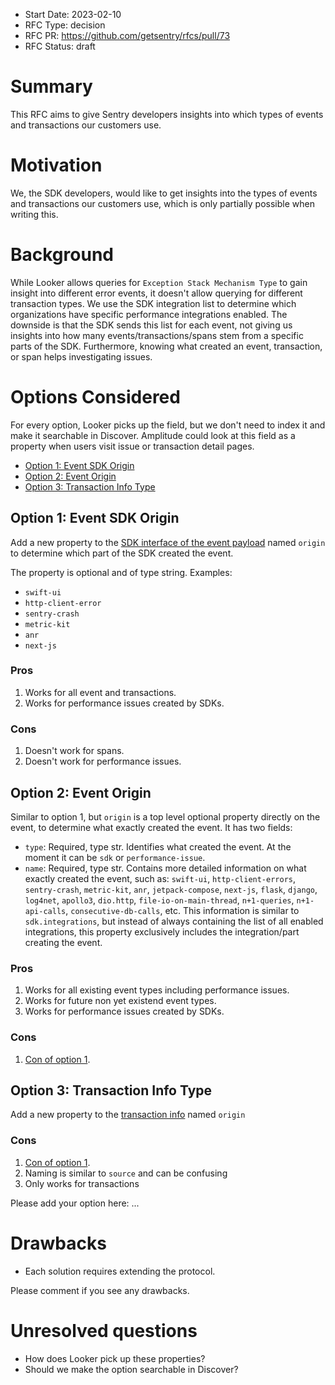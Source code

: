 - Start Date: 2023-02-10
- RFC Type: decision
- RFC PR: https://github.com/getsentry/rfcs/pull/73
- RFC Status: draft

# Summary

This RFC aims to give Sentry developers insights into which types of events and transactions our customers use.

# Motivation

We, the SDK developers, would like to get insights into the types of events and transactions
our customers use, which is only partially possible when writing this.

# Background

While Looker allows queries for `Exception Stack Mechanism Type` to gain insight into
different error events, it doesn't allow querying for different transaction types. We
use the SDK integration list to determine which organizations have specific performance
integrations enabled. The downside is that the SDK sends this list for each event, not
giving us insights into how many events/transactions/spans stem from a specific parts
of the SDK. 
Furthermore, knowing what created an event, transaction, or span helps investigating issues.


# Options Considered

For every option, Looker picks up the field, but we don't need to index it and make it searchable in Discover. Amplitude could look at this field as a property when users visit issue or transaction detail pages.

- [Option 1: Event SDK Origin](#option-1)
- [Option 2: Event Origin](#option-2)
- [Option 3: Transaction Info Type](#option-3)


## Option 1: Event SDK Origin <a name="option-1"></a>

Add a new property to the [SDK interface of the event payload](https://develop.sentry.dev/sdk/event-payloads/sdk/) named `origin` to determine which part of the SDK created the event. 

The property is optional and of type string. Examples: 

- `swift-ui`
- `http-client-error`
- `sentry-crash`
- `metric-kit`
- `anr`
- `next-js` 


### Pros <a name="option-1-pros"></a>

1. Works for all event and transactions.
2. Works for performance issues created by SDKs.

### Cons <a name="option-1-cons"></a>

1. Doesn't work for spans.
2. Doesn't work for performance issues.

## Option 2: Event Origin <a name="option-2"></a>

Similar to option 1, but `origin` is a top level optional property directly on the event, to determine what exactly created the event. It has two fields: 

- `type`: Required, type str. Identifies what created the event. At the moment it can be `sdk` or `performance-issue`.
- `name`: Required, type str. Contains more detailed information on what exactly created the event, such as: `swift-ui`, `http-client-errors`, `sentry-crash`, `metric-kit`, `anr`, `jetpack-compose`, `next-js`, `flask`, `django`, `log4net`, `apollo3`, `dio.http`, `file-io-on-main-thread`, `n+1-queries`, `n+1-api-calls`, `consecutive-db-calls`, etc. 
This information is similar to `sdk.integrations`, but instead of always containing the list of all enabled integrations, this property exclusively includes the integration/part creating the event.

### Pros <a name="option-2-pros"></a>

1. Works for all existing event types including performance issues.
2. Works for future non yet existend event types.
3. Works for performance issues created by SDKs.

### Cons <a name="option-2-cons"></a>

1. [Con  of option 1](#option-1-cons).

## Option 3: Transaction Info Type <a name="option-3"></a>

Add a new property to the [transaction info](https://develop.sentry.dev/sdk/event-payloads/transaction/#transaction-annotations) named `origin`


### Cons <a name="option-3-cons"></a>

1. [Con  of option 1](#option-1-cons).
2. Naming is similar to `source` and can be confusing
3. Only works for transactions


Please add your option here: ...

# Drawbacks

- Each solution requires extending the protocol.

Please comment if you see any drawbacks.

# Unresolved questions

- How does Looker pick up these properties?
- Should we make the option searchable in Discover?
